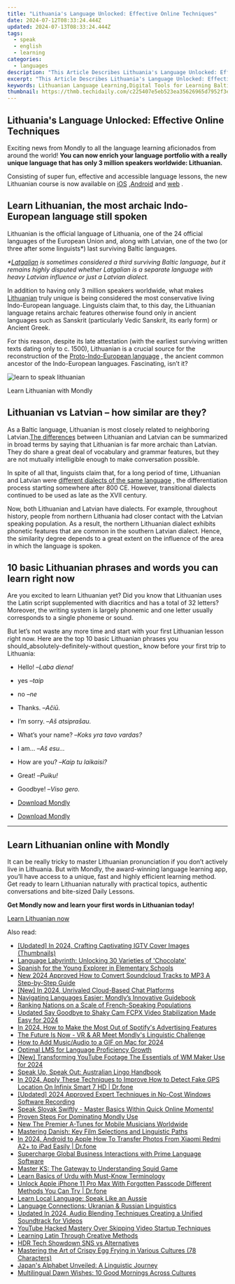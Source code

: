```yaml
---
title: "Lithuania's Language Unlocked: Effective Online Techniques"
date: 2024-07-12T08:33:24.444Z
updated: 2024-07-13T08:33:24.444Z
tags:
  - speak
  - english
  - learning
categories:
  - languages
description: "This Article Describes Lithuania's Language Unlocked: Effective Online Techniques"
excerpt: "This Article Describes Lithuania's Language Unlocked: Effective Online Techniques"
keywords: Lithuanian Language Learning,Digital Tools for Learning Baltic Languages,Online Language Techniques in Lithuania,Enhancing Baltic Linguistics Skills,Interactive Methods for Lithuania Language Acquisition,Online Resources for Lithuanian Proficiency,Effective Strategies for Mastering Baltic Languages Online
thumbnail: https://thmb.techidaily.com/c225407e5eb523ea35626965d7952f3e8eff461a435028604a3c634507f598f5.png
---
```


## Lithuania's Language Unlocked: Effective Online Techniques

 Exciting news from Mondly to all the language learning aficionados from around the world!‌ **You can now enrich your language portfolio with a really unique language that has only 3 million speakers worldwide: Lithuanian.**

 Consisting of super fun, effective and accessible language lessons, the new Lithuanian course is now available on [iOS](https://app.adjust.io/5ixfg4k?campaign=blog-post-id-4553&fallback=https%3A%2F%2Fapp.mondly.com?avangate%5Fsrc=blog-post-id-4553?mother%5Flang=en%5Fus?target%5Flang=lt&redirect%5Fandroid=https%3A%2F%2Fplay.google.com%2Fstore%2Fapps%2Fdetails%3Fid%3Dcom.atistudios.mondly.languages&redirect%5Fios=https%3A%2F%2Fitunes.apple.com%2Fapp%2Fid987873536&redirect%5Fmacos=https%3A%2F%2Fapp.mondly.com?avangate%5Fsrc=blog-post-id-4553?mother%5Flang=en%5Fus?target%5Flang=lt) ,[Android](https://app.adjust.io/5ixfg4k?campaign=blog-post-id-4553&fallback=https%3A%2F%2Fapp.mondly.com?avangate%5Fsrc=blog-post-id-4553?mother%5Flang=en%5Fus?target%5Flang=lt&redirect%5Fandroid=https%3A%2F%2Fplay.google.com%2Fstore%2Fapps%2Fdetails%3Fid%3Dcom.atistudios.mondly.languages&redirect%5Fios=https%3A%2F%2Fitunes.apple.com%2Fapp%2Fid987873536&redirect%5Fmacos=https%3A%2F%2Fapp.mondly.com?avangate%5Fsrc=blog-post-id-4553?mother%5Flang=en%5Fus?target%5Flang=lt) and [web](https://app.adjust.io/5ixfg4k?campaign=blog-post-id-4553&fallback=https%3A%2F%2Fapp.mondly.com?avangate%5Fsrc=blog-post-id-4553?mother%5Flang=en%5Fus?target%5Flang=lt&redirect%5Fandroid=https%3A%2F%2Fplay.google.com%2Fstore%2Fapps%2Fdetails%3Fid%3Dcom.atistudios.mondly.languages&redirect%5Fios=https%3A%2F%2Fitunes.apple.com%2Fapp%2Fid987873536&redirect%5Fmacos=https%3A%2F%2Fapp.mondly.com?avangate%5Fsrc=blog-post-id-4553?mother%5Flang=en%5Fus?target%5Flang=lt) .

## Learn Lithuanian, the most archaic Indo-European language still spoken

 Lithuanian is the official language of Lithuania, one of the 24 official languages of the European Union and, along with Latvian, one of the two (or three after some linguists\*) last surviving Baltic languages.

 _\*[Latgalian](https://en.wikipedia.org/wiki/Baltic%5Flanguages) is sometimes considered a third surviving Baltic language, but it remains highly disputed whether Latgalian is a separate language with heavy Latvian influence or just a Latvian dialect._

 In addition to having only 3 million speakers worldwide, what makes [Lithuanian](https://en.wikipedia.org/wiki/Lithuanian%5Flanguage) truly unique is being considered the most conservative living Indo-European language. Linguists claim that, to this day, the Lithuanian language retains archaic features otherwise found only in ancient languages such as Sanskrit (particularly Vedic Sanskrit, its early form) or Ancient Greek.

 For this reason, despite its late attestation (with the earliest surviving written texts dating only to c. 1500), Lithuanian is a crucial source for the reconstruction of the [Proto-Indo-European language](https://en.wikipedia.org/wiki/Proto-Indo-European%5Flanguage) , the ancient common ancestor of the Indo-European languages. Fascinating, isn’t it?

![learn to speak lithuanian](https://edge.mondly.com/blog/wp-content/uploads/2020/03/learn-to-speak-lithuanian-277x600.jpg "This Is The Best Way To Learn Lithuanian Online 2")

 Learn Lithuanian with Mondly

## Lithuanian vs Latvian – how similar are they?

 As a Baltic language, Lithuanian is most closely related to neighboring Latvian.[The differences](https://www.britannica.com/topic/Baltic-languages/Comparison-of-Lithuanian-and-Latvian) between Lithuanian and Latvian can be summarized in broad terms by saying that Lithuanian is far more archaic than Latvian. They do share a great deal of vocabulary and grammar features, but they are not mutually intelligible enough to make conversation possible.

 In spite of all that, linguists claim that, for a long period of time, Lithuanian and Latvian were [different dialects of the same language](https://books.google.ro/books?id=OOdjCAAAQBAJ&pg=PA14&lpg=PA14&dq=The+differentiation+between+Lithuanian+and+Latvian+started+after+800+CE&source=bl&ots=4FWjugRv4a&sig=ACfU3U0-u%5F2QAa-45Ep8croro1FGuc0DqQ&hl=en&sa=X&ved=2ahUKEwif%5FPLB193nAhWHyqYKHXF%5FC%5FUQ6AEwC3oECAYQAQ#v=onepage&q=The%20differentiation%20between%20Lithuanian%20and%20Latvian%20started%20after%20800%20CE&f=false) , the differentiation process starting somewhere after 800 CE. However, transitional dialects continued to be used as late as the XVII century.

 Now, both Lithuanian and Latvian have dialects. For example, throughout history, people from northern Lithuania had closer contact with the Latvian speaking population. As a result, the northern Lithuanian dialect exhibits phonetic features that are common in the southern Latvian dialect. Hence, the similarity degree depends to a great extent on the influence of the area in which the language is spoken.

## 10 basic Lithuanian phrases and words you can learn right now

 Are you excited to learn Lithuanian yet? Did you know that Lithuanian uses the Latin script supplemented with diacritics and has a total of 32 letters? Moreover, the writing system is largely phonemic and one letter usually corresponds to a single phoneme or sound.

 But let’s not waste any more time and start with your first Lithuanian lesson right now. Here are the top 10 basic Lithuanian phrases you should_absolutely-definitely-without question_ know before your first trip to Lithuania:

* Hello! –_Laba diena!_
* yes –_taip_
* no –_ne_
* Thanks. –_Ačiū._
* I’m sorry. –_Aš atsiprašau._
* What’s your name? –_Koks yra tavo vardas?_
* I am… –_Aš esu…_
* How are you? –_Kaip tu laikaisi?_
* Great! –_Puiku!_
* Goodbye! –_Viso gero._

* [Download Mondly](https://www.facebook.com/sharer/sharer.php?u=https%3A%2F%2Fwww.mondly.com%2Fblog%2Fbest-way-learn-lithuanian-online%2F&t=This+Is+the+Best+Way+to+Learn+Lithuanian+Online "Share on Facebook")
* [Download Mondly](https://shop.mondly.com/affiliate.php?ACCOUNT=ATISTUDI&AFFILIATE=108875&PATH=https://www.mondly.com?AFFILIATE=108875)

---

## Learn Lithuanian online with Mondly

 It can be really tricky to master Lithuanian pronunciation if you don’t actively live in Lithuania. But with Mondly, the award-winning language learning app, you’ll have access to a unique, fast and highly efficient learning method. Get ready to learn Lithuanian naturally with practical topics, authentic conversations and bite-sized Daily Lessons.

 **Get Mondly now and learn your first words in Lithuanian today!**

[Learn Lithuanian now](https://adjt.mondly.com/5ixfg4k?campaign=blog-post-id-4553&fallback=https%3A%2F%2Fapp.mondly.com%3Futm%5Fmedium%3Dblog%5Fblog-post-id-4553%26utm%5Fsource%3Dblog-post-id-4553&redirect%5Fmacos=https%3A%2F%2Fapp.mondly.com%3Futm%5Fmedium%3Dblog%5Fblog-post-id-4553%26utm%5Fsource%3Dblog-post-id-4553&redirect%5Fandroid=https%3A%2F%2Fplay.google.com%2Fstore%2Fapps%2Fdetails%3Fid%3Dcom.atistudios.mondly.languages%3Futm%5Fmedium%3Dblog%5Fblog-post-id-4553%26utm%5Fsource%3Dblog-post-id-4553&redirect%5Fios=https%3A%2F%2Fapps.apple.com%2Fapp%2Fapple-store%2Fid987873536%3Fpt%3D78954800%26ct%3Dblog-post-id-4553%26mt%3D8 "Learn Lithuanian now")

<ins class="adsbygoogle"
     style="display:block"
     data-ad-format="autorelaxed"
     data-ad-client="ca-pub-7571918770474297"
     data-ad-slot="1223367746"></ins>



<ins class="adsbygoogle"
     style="display:block"
     data-ad-client="ca-pub-7571918770474297"
     data-ad-slot="8358498916"
     data-ad-format="auto"
     data-full-width-responsive="true"></ins>



<span class="atpl-alsoreadstyle">Also read:</span>
<div><ul>
<li><a href="https://instagram-video-files.techidaily.com/updated-in-2024-crafting-captivating-igtv-cover-images-thumbnails/"><u>[Updated] In 2024, Crafting Captivating IGTV Cover Images (Thumbnails)</u></a></li>
<li><a href="https://mondly-stories.techidaily.com/language-labyrinth-unlocking-30-varieties-of-chocolate/"><u>Language Labyrinth: Unlocking 30 Varieties of 'Chocolate'</u></a></li>
<li><a href="https://mondly-stories.techidaily.com/spanish-for-the-young-explorer-in-elementary-schools/"><u>Spanish for the Young Explorer in Elementary Schools</u></a></li>
<li><a href="https://ai-driven-video-production.techidaily.com/new-2024-approved-how-to-convert-soundcloud-tracks-to-mp3-a-step-by-step-guide/"><u>New 2024 Approved How to Convert Soundcloud Tracks to MP3 A Step-by-Step Guide</u></a></li>
<li><a href="https://discord-videos.techidaily.com/new-in-2024-unrivaled-cloud-based-chat-platforms/"><u>[New] In 2024, Unrivaled Cloud-Based Chat Platforms</u></a></li>
<li><a href="https://mondly-stories.techidaily.com/navigating-languages-easier-mondlys-innovative-guidebook/"><u>Navigating Languages Easier: Mondly’s Innovative Guidebook</u></a></li>
<li><a href="https://mondly-stories.techidaily.com/ranking-nations-on-a-scale-of-french-speaking-populations/"><u>Ranking Nations on a Scale of French-Speaking Populations</u></a></li>
<li><a href="https://video-ai-editor.techidaily.com/updated-say-goodbye-to-shaky-cam-fcpx-video-stabilization-made-easy-for-2024/"><u>Updated Say Goodbye to Shaky Cam FCPX Video Stabilization Made Easy for 2024</u></a></li>
<li><a href="https://some-knowledge.techidaily.com/in-2024-how-to-make-the-most-out-of-spotifys-advertising-features/"><u>In 2024, How to Make the Most Out of Spotify's Advertising Features</u></a></li>
<li><a href="https://mondly-stories.techidaily.com/the-future-is-now-vr-and-ar-meet-mondlys-linguistic-challenge/"><u>The Future Is Now - VR & AR Meet Mondly's Linguistic Challenge</u></a></li>
<li><a href="https://audio-shaping.techidaily.com/how-to-add-musicaudio-to-a-gif-on-mac-for-2024/"><u>How to Add Music/Audio to a GIF on Mac for 2024</u></a></li>
<li><a href="https://mondly-stories.techidaily.com/optimal-lms-for-language-proficiency-growth/"><u>Optimal LMS for Language Proficiency Growth</u></a></li>
<li><a href="https://youtube-webster.techidaily.com/ransforming-youtube-footage-the-essentials-of-wm-maker-use-for-2024/"><u>[New] Transforming YouTube Footage  The Essentials of WM Maker Use for 2024</u></a></li>
<li><a href="https://mondly-stories.techidaily.com/speak-up-speak-out-australian-lingo-handbook/"><u>Speak Up, Speak Out: Australian Lingo Handbook</u></a></li>
<li><a href="https://fake-location.techidaily.com/in-2024-apply-these-techniques-to-improve-how-to-detect-fake-gps-location-on-infinix-smart-7-hd-drfone-by-drfone-virtual-android/"><u>In 2024, Apply These Techniques to Improve How to Detect Fake GPS Location On Infinix Smart 7 HD | Dr.fone</u></a></li>
<li><a href="https://remote-screen-capture.techidaily.com/updated-2024-approved-expert-techniques-in-no-cost-windows-software-recording/"><u>[Updated] 2024 Approved  Expert Techniques in No-Cost Windows Software Recording</u></a></li>
<li><a href="https://mondly-stories.techidaily.com/speak-slovak-swiftly-master-basics-within-quick-online-moments/"><u>Speak Slovak Swiftly - Master Basics Within Quick Online Moments!</u></a></li>
<li><a href="https://mondly-stories.techidaily.com/proven-steps-for-dominating-mondly-use/"><u>Proven Steps For Dominating Mondly Use</u></a></li>
<li><a href="https://audio-shaping.techidaily.com/new-the-premier-a-tunes-for-mobile-musicians-worldwide/"><u>New The Premier A-Tunes for Mobile Musicians Worldwide</u></a></li>
<li><a href="https://mondly-stories.techidaily.com/mastering-danish-key-film-selections-and-linguistic-paths/"><u>Mastering Danish: Key Film Selections and Linguistic Paths</u></a></li>
<li><a href="https://android-transfer.techidaily.com/in-2024-android-to-apple-how-to-transfer-photos-from-xiaomi-redmi-a2plus-to-ipad-easily-drfone-by-drfone-transfer-from-android-transfer-from-android/"><u>In 2024, Android to Apple How To Transfer Photos From Xiaomi Redmi A2+ to iPad Easily | Dr.fone</u></a></li>
<li><a href="https://mondly-stories.techidaily.com/supercharge-global-business-interactions-with-prime-language-software/"><u>Supercharge Global Business Interactions with Prime Language Software</u></a></li>
<li><a href="https://mondly-stories.techidaily.com/master-ks-the-gateway-to-understanding-squid-game/"><u>Master KS: The Gateway to Understanding Squid Game</u></a></li>
<li><a href="https://mondly-stories.techidaily.com/learn-basics-of-urdu-with-must-know-terminology/"><u>Learn Basics of Urdu with Must-Know Terminology</u></a></li>
<li><a href="https://iphone-unlock.techidaily.com/unlock-apple-iphone-11-pro-max-with-forgotten-passcode-different-methods-you-can-try-drfone-by-drfone-ios/"><u>Unlock Apple iPhone 11 Pro Max With Forgotten Passcode Different Methods You Can Try | Dr.fone</u></a></li>
<li><a href="https://mondly-stories.techidaily.com/learn-local-language-speak-like-an-aussie/"><u>Learn Local Language: Speak Like an Aussie</u></a></li>
<li><a href="https://mondly-stories.techidaily.com/language-connections-ukranian-and-russian-linguistics/"><u>Language Connections: Ukranian & Russian Linguistics</u></a></li>
<li><a href="https://audio-shaping.techidaily.com/updated-in-2024-audio-blending-techniques-creating-a-unified-soundtrack-for-videos/"><u>Updated In 2024, Audio Blending Techniques Creating a Unified Soundtrack for Videos</u></a></li>
<li><a href="https://extra-resources.techidaily.com/youtube-hacked-mastery-over-skipping-video-startup-techniques/"><u>YouTube Hacked  Mastery Over Skipping Video Startup Techniques</u></a></li>
<li><a href="https://mondly-stories.techidaily.com/learning-latin-through-creative-methods/"><u>Learning Latin Through Creative Methods</u></a></li>
<li><a href="https://extra-lessons.techidaily.com/hdr-tech-showdown-sns-vs-alternatives/"><u>HDR Tech Showdown  SNS vs Alternatives</u></a></li>
<li><a href="https://mondly-stories.techidaily.com/mastering-the-art-of-crispy-egg-frying-in-various-cultures-78-characters/"><u>Mastering the Art of Crispy Egg Frying in Various Cultures (78 Characters)</u></a></li>
<li><a href="https://mondly-stories.techidaily.com/japans-alphabet-unveiled-a-linguistic-journey/"><u>Japan's Alphabet Unveiled: A Linguistic Journey</u></a></li>
<li><a href="https://mondly-stories.techidaily.com/multilingual-dawn-wishes-10-good-mornings-across-cultures/"><u>Multilingual Dawn Wishes: 10 Good Mornings Across Cultures</u></a></li>
</ul></div>

